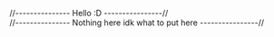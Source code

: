 //---------------  Hello :D  ----------------//       
//---------------  Nothing here idk what to put here  ----------------// 


